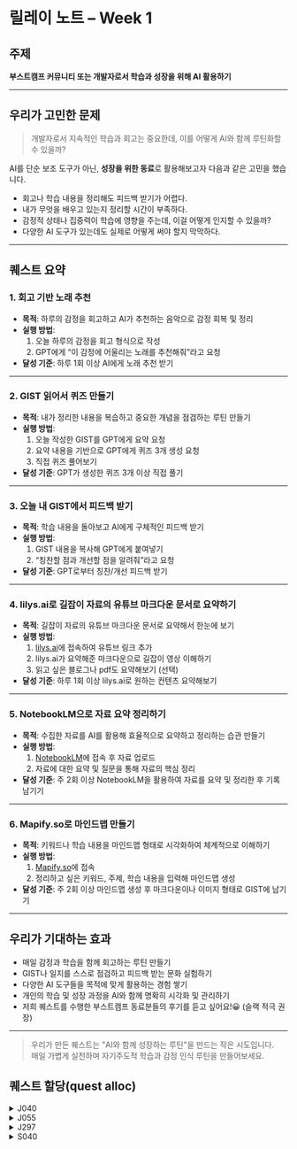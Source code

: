 # 릴레이 노트 – Week 1

## 주제
**부스트캠프 커뮤니티 또는 개발자로서 학습과 성장을 위해 AI 활용하기**

---

## 우리가 고민한 문제

> 개발자로서 지속적인 학습과 회고는 중요한데, 이를 어떻게 AI와 함께 루틴화할 수 있을까?

AI를 단순 보조 도구가 아닌, **성장을 위한 동료**로 활용해보고자 다음과 같은 고민을 했습니다.

- 회고나 학습 내용을 정리해도 피드백 받기가 어렵다.
- 내가 무엇을 배우고 있는지 정리할 시간이 부족하다.
- 감정적 상태나 집중력이 학습에 영향을 주는데, 이걸 어떻게 인지할 수 있을까?
- 다양한 AI 도구가 있는데도 실제로 어떻게 써야 할지 막막하다.

---

## 퀘스트 요약

### 1. 회고 기반 노래 추천
- **목적**: 하루의 감정을 회고하고 AI가 추천하는 음악으로 감정 회복 및 정리
- **실행 방법**:
  1. 오늘 하루의 감정을 회고 형식으로 작성
  2. GPT에게 “이 감정에 어울리는 노래를 추천해줘”라고 요청
- **달성 기준**: 하루 1회 이상 AI에게 노래 추천 받기

---

### 2. GIST 읽어서 퀴즈 만들기
- **목적**: 내가 정리한 내용을 복습하고 중요한 개념을 점검하는 루틴 만들기
- **실행 방법**:
  1. 오늘 작성한 GIST를 GPT에게 요약 요청
  2. 요약 내용을 기반으로 GPT에게 퀴즈 3개 생성 요청
  3. 직접 퀴즈 풀어보기
- **달성 기준**: GPT가 생성한 퀴즈 3개 이상 직접 풀기

---

### 3. 오늘 내 GIST에서 피드백 받기
- **목적**: 학습 내용을 돌아보고 AI에게 구체적인 피드백 받기
- **실행 방법**:
  1. GIST 내용을 복사해 GPT에게 붙여넣기
  2. “칭찬할 점과 개선할 점을 알려줘”라고 요청
- **달성 기준**: GPT로부터 칭찬/개선 피드백 받기

---

### 4. lilys.ai로 길잡이 자료의 유튜브 마크다운 문서로 요약하기
- **목적**: 길잡이 자료의 유튜브 마크다운 문서로 요약해서 한눈에 보기
- **실행 방법**:
  1. [lilys.ai](https://lilys.ai)에 접속하여 유튜브 링크 추가
  2. lilys.ai가 요약해준 마크다운으로 길잡이 영상 이해하기
  3. 읽고 싶은 블로그나 pdf도 요약해보기 (선택)
- **달성 기준**: 하루 1회 이상 lilys.ai로 원하는 컨텐츠 요약해보기

---

### 5. NotebookLM으로 자료 요약 정리하기
- **목적**: 수집한 자료를 AI를 활용해 효율적으로 요약하고 정리하는 습관 만들기
- **실행 방법**:
  1. [NotebookLM](https://notebooklm.google.com)에 접속 후 자료 업로드
  2. 자료에 대한 요약 및 질문을 통해 자료의 핵심 정리
- **달성 기준**: 주 2회 이상 NotebookLM을 활용하여 자료를 요약 및 정리한 후 기록 남기기

---

### 6. Mapify.so로 마인드맵 만들기
- **목적**: 키워드나 학습 내용을 마인드맵 형태로 시각화하여 체계적으로 이해하기
- **실행 방법**:
  1. [Mapify.so](https://mapify.so/ko)에 접속
  2. 정리하고 싶은 키워드, 주제, 학습 내용을 입력해 마인드맵 생성
- **달성 기준**: 주 2회 이상 마인드맵 생성 후 마크다운이나 이미지 형태로 GIST에 남기기

---

## 우리가 기대하는 효과

- 매일 감정과 학습을 함께 회고하는 루틴 만들기
- GIST나 일지를 스스로 점검하고 피드백 받는 문화 실험하기
- 다양한 AI 도구들을 목적에 맞게 활용하는 경험 쌓기
- 개인의 학습 및 성장 과정을 AI와 함께 명확히 시각화 및 관리하기
- 저희 퀘스트를 수행한 부스트캠프 동료분들의 후기를 듣고 싶어요!😀 (슬랙 적극 권장)

---

> 우리가 만든 퀘스트는 "AI와 함께 성장하는 루틴"을 만드는 작은 시도입니다.  
매일 가볍게 실천하며 자기주도적 학습과 감정 인식 루틴을 만들어보세요.

## 퀘스트 할당(quest alloc)

<details>
  
  <summary>J040</summary>

  #### 퀘스트: Mapify.so로 마인드맵 만들기
  ##### 이유: 학습 자료에 대한 시각화를 통해 효율적이고 직관적인 학습에 도움이 될 것 같다.
  
</details>

<details>
  
  <summary>J055</summary>

  #### 퀘스트: 회고 기반 노래 추천
  ##### 이유: 한 주 동안 미션을 진행하면서 힐링의 순간이 필요함을 절실하게 느껴서.. 챌린지를 하면서 느끼는 부정적인 감정들을 AI를 통해 회복해보려고 합니다.
  
</details>

<details>
  
  <summary>J297</summary>

  #### 퀘스트: 회고 기반 노래 추천
  ##### 이유: AI가 저의 심리적 안정감을 줄만한 노래를 추천해 줄 수 있는지 테스트해보고 싶어져서 선정하였습니다.

  <details>
    <summary>0723 화요일 회고</summary>

```
    학습과 구현의 균형을 맞추기 너무 힘든 하루였다. 미션 난이도는 쉬운 것 같은데, 파일 시스템에 대한 내용을 아무리 공부해도 이해하기 힘들었다. 파일 시스템이 그저 '/'로 나뉘어진 경로같은 느낌이라고 생각했는데, 클러스터, 아이노드와 같이 생각보다 복잡한 구조로 이루어져 있었다. 그래도 학습을 포기할 수 없어서 리눅스 계층부터 파일 입출력이 어떻게 진행되는지 이해하고자 노력하였다. 파일 입출력 과정을 이해하기 위해서는 어떤 CS 지식이 필요할까?를 생각하면서 무작정 키워드를 나열하고 관련된 정보를 찾아보기로 했다. 여러 운영체제에서 사용하는 다양한 파일 시스템을 찾아볼 수 있었다. 그 중에서 Node.js랑 관련된 ext4를 집중적으로 공부하였고 미션에 적용해보고자 하였다. 하지만 그건 실패하였다. ext4는 생각보다 더 복잡한 구조로 이루어져 있었고 그것을 흉내내기에는 하루는 커녕 일주일도 부족할 것 같았다. 그래서 나한테 익숙한 JSON 구조로 파일 시스템을 흉내내었다. 물론 옳다고는 할 수 없다. 파일 시스템의 중요한 개념 및 원리를 단순히 이론만 공부하고 만들어보진 않았으니까. 구현하는 과정은 재미있었지만 후회가 많은 하루였었다.
```
추천 노래: 이적 - 걱정말아요 그대
    
  </details> 

  <details>
    <summary>0725 목요일 회고</summary>

```
    오늘 미션도 여러모로 막막한 부분이 많았다. 분명 1주차때 나름 학습과 구현의 균형을 찾았다고 생각했었다. 학습내용은 많아지고 구현 난이도는 어려워지다보니 뭘 먼저 공부해야 할지 갈피를 못잡고 있었다. 미션 관련 키워드를 정리하고 챗-GPT한테 내가 어떤 것을 어떤 순서로 공부해야 할지 물어보고 겨우 갈피를 잡을 수 있었다. 그런데 특히 오늘이 학습량이 심상치 않았다. 다른날 체크리스트와 비교해봐도 압도적으로 많은 수치, 마치 2~3일 분량을 합쳐놓은 기분이었다. 2주차 내내 제대로 완성한 미션이 단 하나도 없었는데 이번에도 학습만 하다가 하루가 지나갈 것 같았다. 현재 시각 오후 11시 30분 학습 진도가 도저히 나가지 않아 스트레스를 받기 시작했다. 학습을 하는건 좋은데 미션을 하면서 깨달음을 얻는 과정도 필요하지만 도저히 진행할 시간이 없었다. 난 정말 이대로 괜찮은가 싶을 정도로 스트레스를 받는 하루였다.
```
추천 노래: 이적 - 걱정말아요 그대
    
  </details> 
  
</details>

<details>
  
  <summary>S040</summary>

  #### 퀘스트: 회고 기반 노래 추천
  ##### 이유: 구현 단계에서 미션을 수행할 때 주로 노래를 들으며 큰 도움을 받고 있습니다. 최근에는 gist에 회고를 기록하기 시작했는데, 이 회고를 바탕으로 노래 추천을 받아보고 싶습니다. 때로는 지친 마음을 위로받고 싶고, 때로는 앞으로 나아갈 활력을 얻고 싶습니다.
  
</details>


